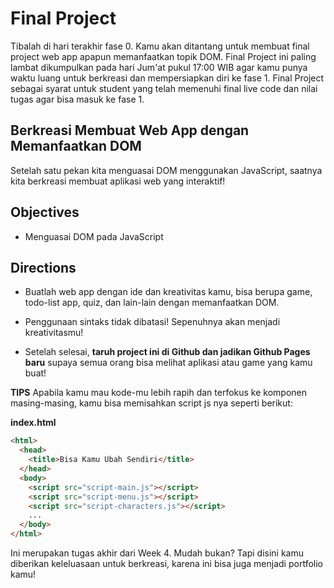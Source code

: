 # Final Project

Tibalah di hari terakhir fase 0. Kamu akan ditantang untuk membuat final project web app apapun memanfaatkan topik DOM. Final Project ini paling lambat dikumpulkan pada hari Jum'at pukul 17:00 WIB agar kamu punya waktu luang untuk berkreasi dan mempersiapkan diri ke fase 1. Final Project sebagai syarat untuk student yang telah memenuhi final live code dan nilai tugas agar bisa masuk ke fase 1.

## Berkreasi Membuat Web App dengan Memanfaatkan DOM

Setelah satu pekan kita menguasai DOM menggunakan JavaScript, saatnya kita berkreasi membuat aplikasi web yang interaktif!

## Objectives

- Menguasai DOM pada JavaScript

## Directions

- Buatlah web app dengan ide dan kreativitas kamu, bisa berupa game, todo-list app, quiz, dan lain-lain dengan memanfaatkan DOM.

- Penggunaan sintaks tidak dibatasi! Sepenuhnya akan menjadi kreativitasmu!

- Setelah selesai, **taruh project ini di Github dan jadikan Github Pages baru** supaya semua orang bisa melihat aplikasi atau game yang kamu buat!

**TIPS** Apabila kamu mau kode-mu lebih rapih dan terfokus ke komponen masing-masing, kamu bisa memisahkan script js nya seperti berikut:

**index.html**

```html
<html>
  <head>
    <title>Bisa Kamu Ubah Sendiri</title>
  </head>
  <body>
    <script src="script-main.js"></script>
    <script src="script-menu.js"></script>
    <script src="script-characters.js"></script>
    ...
  </body>
</html>
```

Ini merupakan tugas akhir dari Week 4. Mudah bukan? Tapi disini kamu diberikan keleluasaan untuk berkreasi, karena ini bisa juga menjadi portfolio kamu!